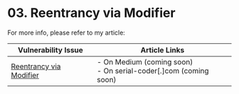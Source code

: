 # 03. Reentrancy via Modifier

For more info, please refer to my article:

| Vulnerability Issue | Article Links |
| --- | --- |
| [Reentrancy via Modifier]() | - On Medium (coming soon)<br />- On serial-coder[.]com (coming soon) |